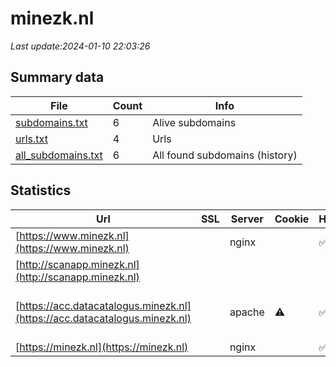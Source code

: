 # minezk.nl
*Last update:2024-01-10 22:03:26*
## Summary data
| File       | Count | Info |
|------------|-------|------|
|[subdomains.txt](/data/minezk/subdomains.txt)|6|Alive subdomains|
|[urls.txt](/data/minezk/urls.txt)|4|Urls|
|[all_subdomains.txt](/data/minezk/all_subdomains.txt)|6|All found subdomains (history)|
## Statistics
| Url | SSL | Server | Cookie | HSTS | CSP | XFO | XXP | RP | Tech |
|------------|-------|------|------|------|------|------|------|------|------|
|[https://www.minezk.nl](https://www.minezk.nl)| |nginx| |:white_check_mark: |:warning: |:white_check_mark: |:white_check_mark: |:white_check_mark: ||
|[http://scanapp.minezk.nl](http://scanapp.minezk.nl)| | | | | | | |:white_check_mark: ||
|[https://acc.datacatalogus.minezk.nl](https://acc.datacatalogus.minezk.nl)| |apache|:warning: |:white_check_mark: |:white_check_mark: | |:white_check_mark: |Apache HTTP Server H...|
|[https://minezk.nl](https://minezk.nl)| |nginx| |:white_check_mark: |:warning: |:white_check_mark: |:white_check_mark: |:white_check_mark: ||